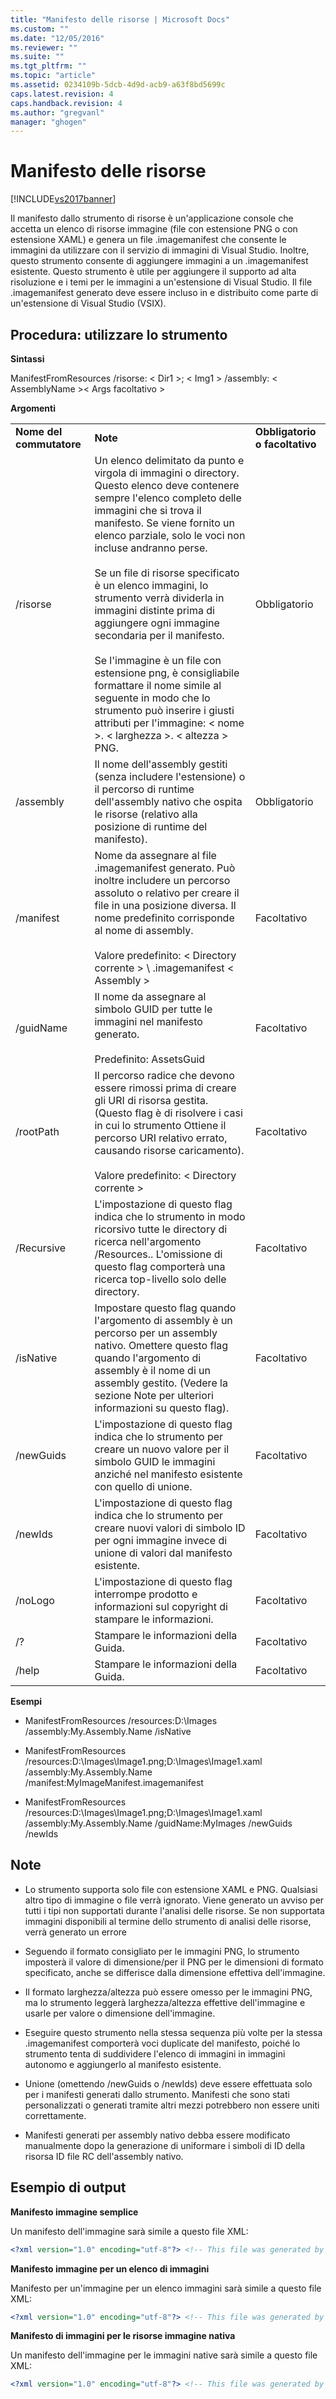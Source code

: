 ```yaml
---
title: "Manifesto delle risorse | Microsoft Docs"
ms.custom: ""
ms.date: "12/05/2016"
ms.reviewer: ""
ms.suite: ""
ms.tgt_pltfrm: ""
ms.topic: "article"
ms.assetid: 0234109b-5dcb-4d9d-acb9-a63f8bd5699c
caps.latest.revision: 4
caps.handback.revision: 4
ms.author: "gregvanl"
manager: "ghogen"
---
```

# Manifesto delle risorse
[!INCLUDE[vs2017banner](../../code-quality/includes/vs2017banner.md)]

Il manifesto dallo strumento di risorse è un'applicazione console che accetta un elenco di risorse immagine \(file con estensione PNG o con estensione XAML\) e genera un file .imagemanifest che consente le immagini da utilizzare con il servizio di immagini di Visual Studio. Inoltre, questo strumento consente di aggiungere immagini a un .imagemanifest esistente. Questo strumento è utile per aggiungere il supporto ad alta risoluzione e i temi per le immagini a un'estensione di Visual Studio. Il file .imagemanifest generato deve essere incluso in e distribuito come parte di un'estensione di Visual Studio \(VSIX\).  
  
## Procedura: utilizzare lo strumento  
 **Sintassi**  
  
 ManifestFromResources \/risorse: \< Dir1 \>; \< Img1 \> \/assembly: \< AssemblyName \>\< Args facoltativo \>  
  
 **Argomenti**  
  
||||  
|-|-|-|  
|**Nome del commutatore**|**Note**|**Obbligatorio o facoltativo**|  
|\/risorse|Un elenco delimitato da punto e virgola di immagini o directory. Questo elenco deve contenere sempre l'elenco completo delle immagini che si trova il manifesto. Se viene fornito un elenco parziale, solo le voci non incluse andranno perse.<br /><br /> Se un file di risorse specificato è un elenco immagini, lo strumento verrà dividerla in immagini distinte prima di aggiungere ogni immagine secondaria per il manifesto.<br /><br /> Se l'immagine è un file con estensione png, è consigliabile formattare il nome simile al seguente in modo che lo strumento può inserire i giusti attributi per l'immagine: \< nome \>. \< larghezza \>. \< altezza \> PNG.|Obbligatorio|  
|\/assembly|Il nome dell'assembly gestiti \(senza includere l'estensione\) o il percorso di runtime dell'assembly nativo che ospita le risorse \(relativo alla posizione di runtime del manifesto\).|Obbligatorio|  
|\/manifest|Nome da assegnare al file .imagemanifest generato. Può inoltre includere un percorso assoluto o relativo per creare il file in una posizione diversa. Il nome predefinito corrisponde al nome di assembly.<br /><br /> Valore predefinito: \< Directory corrente \> \\ .imagemanifest \< Assembly \>|Facoltativo|  
|\/guidName|Il nome da assegnare al simbolo GUID per tutte le immagini nel manifesto generato.<br /><br /> Predefinito: AssetsGuid|Facoltativo|  
|\/rootPath|Il percorso radice che devono essere rimossi prima di creare gli URI di risorsa gestita. \(Questo flag è di risolvere i casi in cui lo strumento Ottiene il percorso URI relativo errato, causando risorse caricamento\).<br /><br /> Valore predefinito: \< Directory corrente \>|Facoltativo|  
|\/Recursive|L'impostazione di questo flag indica che lo strumento in modo ricorsivo tutte le directory di ricerca nell'argomento \/Resources.. L'omissione di questo flag comporterà una ricerca top\-livello solo delle directory.|Facoltativo|  
|\/isNative|Impostare questo flag quando l'argomento di assembly è un percorso per un assembly nativo. Omettere questo flag quando l'argomento di assembly è il nome di un assembly gestito. \(Vedere la sezione Note per ulteriori informazioni su questo flag\).|Facoltativo|  
|\/newGuids|L'impostazione di questo flag indica che lo strumento per creare un nuovo valore per il simbolo GUID le immagini anziché nel manifesto esistente con quello di unione.|Facoltativo|  
|\/newIds|L'impostazione di questo flag indica che lo strumento per creare nuovi valori di simbolo ID per ogni immagine invece di unione di valori dal manifesto esistente.|Facoltativo|  
|\/noLogo|L'impostazione di questo flag interrompe prodotto e informazioni sul copyright di stampare le informazioni.|Facoltativo|  
|\/?|Stampare le informazioni della Guida.|Facoltativo|  
|\/help|Stampare le informazioni della Guida.|Facoltativo|  
  
 **Esempi**  
  
-   ManifestFromResources \/resources:D:\\Images \/assembly:My.Assembly.Name \/isNative  
  
-   ManifestFromResources \/resources:D:\\Images\\Image1.png;D:\\Images\\Image1.xaml \/assembly:My.Assembly.Name \/manifest:MyImageManifest.imagemanifest  
  
-   ManifestFromResources \/resources:D:\\Images\\Image1.png;D:\\Images\\Image1.xaml \/assembly:My.Assembly.Name \/guidName:MyImages \/newGuids \/newIds  
  
## Note  
  
-   Lo strumento supporta solo file con estensione XAML e PNG. Qualsiasi altro tipo di immagine o file verrà ignorato. Viene generato un avviso per tutti i tipi non supportati durante l'analisi delle risorse. Se non supportata immagini disponibili al termine dello strumento di analisi delle risorse, verrà generato un errore  
  
-   Seguendo il formato consigliato per le immagini PNG, lo strumento imposterà il valore di dimensione\/per il PNG per le dimensioni di formato specificato, anche se differisce dalla dimensione effettiva dell'immagine.  
  
-   Il formato larghezza\/altezza può essere omesso per le immagini PNG, ma lo strumento leggerà larghezza\/altezza effettive dell'immagine e usarle per valore o dimensione dell'immagine.  
  
-   Eseguire questo strumento nella stessa sequenza più volte per la stessa .imagemanifest comporterà voci duplicate del manifesto, poiché lo strumento tenta di suddividere l'elenco di immagini in immagini autonomo e aggiungerlo al manifesto esistente.  
  
-   Unione \(omettendo \/newGuids o \/newIds\) deve essere effettuata solo per i manifesti generati dallo strumento. Manifesti che sono stati personalizzati o generati tramite altri mezzi potrebbero non essere uniti correttamente.  
  
-   Manifesti generati per assembly nativo debba essere modificato manualmente dopo la generazione di uniformare i simboli di ID della risorsa ID file RC dell'assembly nativo.  
  
## Esempio di output  
 **Manifesto immagine semplice**  
  
 Un manifesto dell'immagine sarà simile a questo file XML:  
  
```xml  
<?xml version="1.0" encoding="utf-8"?> <!-- This file was generated by the ManifestFromResources tool.--> <!-- Version: 14.0.15197 --> <ImageManifest xmlns:xsi="http://www.w3.org/2001/XMLSchema-instance" xmlns:xsd="http://www.w3.org/2001/XMLSchema" xmlns="http://schemas.microsoft.com/VisualStudio/ImageManifestSchema/2014"> <Symbols> <String Name="Resources" Value="/My.Assembly.Name;Component/Resources/Images" /> <Guid Name="AssetsGuid" Value="{fb41b7ef-6587-480c-aa27-5b559d42cfc9}" /> <ID Name="MyImage" Value="0" /> </Symbols> <Images> <Image Guid="$(AssetsGuid)" ID="$(MyImage)"> <Source Uri="$(Resources)/Xaml/MyImage.xaml" /> <Source Uri="$(Resources)/Png/MyImage.16.16.png"> <Size Value="16" /> </Source> </Image> </Images> <ImageLists /> </ImageManifest>  
```  
  
 **Manifesto immagine per un elenco di immagini**  
  
 Manifesto per un'immagine per un elenco immagini sarà simile a questo file XML:  
  
```xml  
<?xml version="1.0" encoding="utf-8"?> <!-- This file was generated by the ManifestFromResources tool.--> <!-- Version: 14.0.15197 --> <ImageManifest xmlns:xsi="http://www.w3.org/2001/XMLSchema-instance" xmlns:xsd="http://www.w3.org/2001/XMLSchema" xmlns="http://schemas.microsoft.com/VisualStudio/ImageManifestSchema/2014"> <Symbols> <String Name="Resources" Value="/My.Assembly.Name;Component/Resources/ImageStrip" /> <Guid Name="AssetsGuid" Value="{fb41b7ef-6587-480c-aa27-5b559d42cfc9}" /> <ID Name="MyImageStrip_0" Value="1" /> <ID Name="MyImageStrip_1" Value="2" /> <ID Name="MyImageStrip" Value="3" /> </Symbols> <Images> <Image Guid="$(AssetsGuid)" ID="$(MyImageStrip_0)"> <Source Uri="$(Resources)/MyImageStrip_0.png"> <Size Value="16" /> </Source> </Image> <Image Guid="$(AssetsGuid)" ID="$(MyImageStrip_1)"> <Source Uri="$(Resources)/MyImageStrip_1.png"> <Size Value="16" /> </Source> </Image> </Images> <ImageLists> <ImageList Guid="$(AssetsGuid)" ID="$(MyImageStrip)"> <ContainedImage Guid="$(AssetsGuid)" ID="$(MyImageStrip_0)" /> <ContainedImage Guid="$(AssetsGuid)" ID="$(MyImageStrip_1)" /> </ImageList> </ImageLists> </ImageManifest>  
```  
  
 **Manifesto di immagini per le risorse immagine nativa**  
  
 Un manifesto dell'immagine per le immagini native sarà simile a questo file XML:  
  
```xml  
<?xml version="1.0" encoding="utf-8"?> <!-- This file was generated by the ManifestFromResources tool.--> <!-- Version: 14.0.15198 --> <ImageManifest xmlns:xsi="http://www.w3.org/2001/XMLSchema-instance" xmlns:xsd="http://www.w3.org/2001/XMLSchema" xmlns="http://schemas.microsoft.com/VisualStudio/ImageManifestSchema/2014"> <Symbols> <String Name="Resources" Value="..\Assembly\Folder\My.Assembly.Name" /> <Guid Name="AssetsGuid" Value="{442d8739-efde-46a4-8f29-e3a1e5e7f8b4}" /> <ID Name="MyImage1" Value="0" /> <ID Name="MyImage2" Value="1" /> </Symbols> <Images> <Image Guid="$(AssetsGuid)" ID="$(MyImage1)"> <Source Uri="$(Resources)"> <Size Value="16" /> <NativeResource ID="$(MyImage1)" Type="PNG" /> </Source> </Image> <Image Guid="$(AssetsGuid)" ID="$(MyImage2)"> <Source Uri="$(Resources)"> <Size Value="16" /> <NativeResource ID="$(MyImage2)" Type="PNG" /> </Source> </Image> </Images> <ImageLists /> </ImageManifest>  
```
